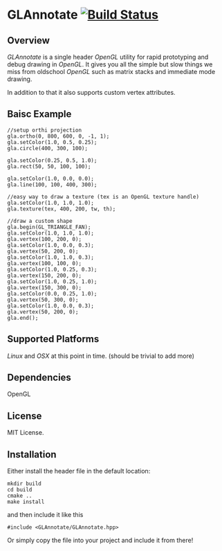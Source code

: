 GLAnnotate [![Build Status](https://travis-ci.org/mokafolio/Stick.svg?branch=master)](https://travis-ci.org/mokafolio/GLAnnotate)
======

Overview
--------

*GLAnnotate* is a single header *OpenGL* utility for rapid prototyping and debug drawing in *OpenGL*. It gives you all the simple but slow things we miss from oldschool *OpenGL* such as matrix stacks and immediate mode drawing.

In addition to that it also supports custom vertex attributes.

Baisc Example
--------

```
//setup orthi projection
gla.ortho(0, 800, 600, 0, -1, 1);
gla.setColor(1.0, 0.5, 0.25);
gla.circle(400, 300, 100);

gla.setColor(0.25, 0.5, 1.0);
gla.rect(50, 50, 100, 100);

gla.setColor(1.0, 0.0, 0.0);
gla.line(100, 100, 400, 300);

//easy way to draw a texture (tex is an OpenGL texture handle)
gla.setColor(1.0, 1.0, 1.0);
gla.texture(tex, 400, 200, tw, th);

//draw a custom shape
gla.begin(GL_TRIANGLE_FAN);
gla.setColor(1.0, 1.0, 1.0);
gla.vertex(100, 200, 0);
gla.setColor(1.0, 0.0, 0.3);
gla.vertex(50, 200, 0);
gla.setColor(1.0, 1.0, 0.3);
gla.vertex(100, 100, 0);
gla.setColor(1.0, 0.25, 0.3);
gla.vertex(150, 200, 0);
gla.setColor(1.0, 0.25, 1.0);
gla.vertex(150, 300, 0);
gla.setColor(0.0, 0.25, 1.0);
gla.vertex(50, 300, 0);
gla.setColor(1.0, 0.0, 0.3);
gla.vertex(50, 200, 0);
gla.end();
```

Supported Platforms
-------------

*Linux* and *OSX* at this point in time. (should be trivial to add more)


Dependencies
--------

OpenGL


License
-------------

MIT License.


Installation
-------------

Either install the header file in the default location:

```
mkdir build
cd build
cmake ..
make install
```

and then include it like this

```
#include <GLAnnotate/GLAnnotate.hpp>
```

Or simply copy the file into your project and include it from there!

